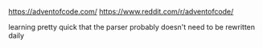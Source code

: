 https://adventofcode.com/
https://www.reddit.com/r/adventofcode/

learning pretty quick that the parser probably doesn't need to be rewritten daily